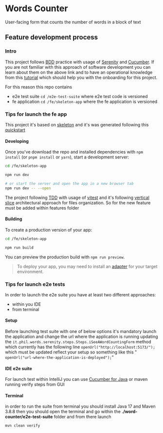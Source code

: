 # Words Counter

User-facing form that counts the number of words in a block of text

## Feature development process

### Intro

This project follows [BDD](https://www.agilealliance.org/glossary/bdd/) practice with usage
of [Serenity](https://serenity-bdd.github.io/) and [Cucumber](https://cucumber.io).
If you are not familiar with this approach of software development you can learn about them on the above link and to
have an operational knowledge from this [tutorial](https://serenity-bdd.github.io/docs/tutorials/cucumber-screenplay)
which should help you with the onboarding for this project.

For this reason this repo contains

- e2e test suite ```cd /e2e-test-suite``` where e2e test code is versioned
- fe application ```cd /fe/skeleton-app``` where the fe application is versioned

### Tips for launch the fe app

This project it's based on [skeleton](https://www.skeleton.dev/) and it's was generated following
this [quickstart](https://www.skeleton.dev/docs/quickstart)

#### Developing

Once you've download the repo and installed dependencies with `npm install` (or `pnpm install` or `yarn`), start a
development server:

```bash
cd /fe/skeleton-app

npm run dev

# or start the server and open the app in a new browser tab
npm run dev -- --open
```

The project following [TDD](https://www.agilealliance.org/glossary/tdd/) with usage of [vitest](https://vitest.dev/) and
it's following [vertical slice](https://www.milanjovanovic.tech/blog/vertical-slice-architecture) architectural approach
for files organization. So for the new feature must be added within features folder

#### Building

To create a production version of your app:

```bash
cd /fe/skeleton-app

npm run build
```

You can preview the production build with `npm run preview`.

> To deploy your app, you may need to install an [adapter](https://kit.svelte.dev/docs/adapters) for your target
> environment.

### Tips for launch e2e tests

In order to launch the e2e suite you have at least two different approaches:

- within you IDE
- from terminal

#### Setup

Before launching test suite with one of below options it's mandatory launch the application and change the url where the
application is running
updating the ```it.phil.words.serenity.steps.Steps.iSeeAWordCountingForm``` method which currently has the following line
```openUrl("http://localhost:5173/");``` which must be updated reflect your setup so something like this "
```openUrl("url-where-the-application-is-deployed");```"

#### IDE e2e suite

For launch test within IntelliJ you can
use [Cucumber for Java](https://plugins.jetbrains.com/plugin/7212-cucumber-for-java) or maven running verify steps from
GUI

#### Terminal

in order to run the suite from terminal you should install Java 17 and Maven 3.8.8
then you should open the terminal and go within the **./word-counter/e2e-test-suite** folder and from there launch

```bash
mvn clean verify
```

